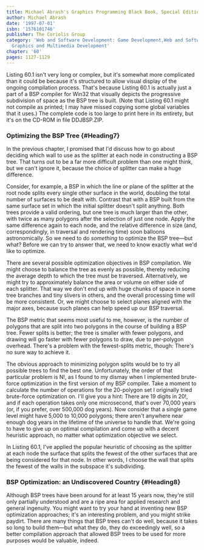 ```yaml
---
title: Michael Abrash's Graphics Programming Black Book, Special Edition
author: Michael Abrash
date: '1997-07-01'
isbn: '1576101746'
publisher: The Coriolis Group
category: 'Web and Software Development: Game Development,Web and Software Development:
  Graphics and Multimedia Development'
chapter: '60'
pages: 1127-1129
---
```


Listing 60.1 isn't very long or complex, but it's somewhat more
complicated than it could be because it's structured to allow visual
display of the ongoing compilation process. That's because Listing 60.1
is actually just a part of a BSP compiler for Win32 that visually
depicts the progressive subdivision of space as the BSP tree is built.
(Note that Listing 60.1 might not compile as printed; I may have missed
copying some global variables that it uses.) The complete code is too
large to print here in its entirety, but it's on the CD-ROM in file
DDJBSP.ZIP.

### Optimizing the BSP Tree {#Heading7}

In the previous chapter, I promised that I'd discuss how to go about
deciding which wall to use as the splitter at each node in constructing
a BSP tree. That turns out to be a far more difficult problem than one
might think, but we can't ignore it, because the choice of splitter can
make a huge difference.

Consider, for example, a BSP in which the line or plane of the splitter
at the root node splits every single other surface in the world,
doubling the total number of surfaces to be dealt with. Contrast that
with a BSP built from the same surface set in which the initial splitter
doesn't split anything. Both trees provide a valid ordering, but one
tree is much larger than the other, with twice as many polygons after
the selection of just one node. Apply the same difference again to each
node, and the relative difference in size (and, correspondingly, in
traversal and rendering time) soon balloons astronomically. So we need
to do *something* to optimize the BSP tree—but what? Before we can try
to answer that, we need to know exactly what we'd like to optimize.

There are several possible optimization objectives in BSP compilation.
We might choose to balance the tree as evenly as possible, thereby
reducing the average depth to which the tree must be traversed.
Alternatively, we might try to approximately balance the area or volume
on either side of each splitter. That way we don't end up with huge
chunks of space in some tree branches and tiny slivers in others, and
the overall processing time will be more consistent. Or, we might choose
to select planes aligned with the major axes, because such planes can
help speed up our BSP traversal.

The BSP metric that seems most useful to me, however, is the number of
polygons that are split into two polygons in the course of building a
BSP tree. Fewer splits is better; the tree is smaller with fewer
polygons, and drawing will go faster with fewer polygons to draw, due to
per-polygon overhead. There's a problem with the fewest-splits metric,
though: There's no sure way to achieve it.

The obvious approach to minimizing polygon splits would be to try all
possible trees to find the best one. Unfortunately, the order of that
particular problem is N!, as I found to my dismay when I implemented
brute-force optimization in the first version of my BSP compiler. Take a
moment to calculate the number of operations for the 20-polygon set I
originally tried brute-force optimization on. I'll give you a hint:
There are 19 digits in 20!, and if each operation takes only one
microsecond, that's over 70,000 years (or, if you prefer, over 500,000
dog years). Now consider that a single game level might have 5,000 to
10,000 polygons; there aren't anywhere near enough dog years in the
lifetime of the universe to handle that. We're going to have to give up
on optimal compilation and come up with a decent heuristic approach, no
matter what optimization objective we select.

In Listing 60.1, I've applied the popular heuristic of choosing as the
splitter at each node the surface that splits the fewest of the other
surfaces that are being considered for that node. In other words, I
choose the wall that splits the fewest of the walls in the subspace it's
subdividing.

### BSP Optimization: an Undiscovered Country {#Heading8}

Although BSP trees have been around for at least 15 years now, they're
still only partially understood and are a ripe area for applied research
and general ingenuity. You might want to try your hand at inventing new
BSP optimization approaches; it's an interesting problem, and you might
strike paydirt. There are many things that BSP trees can't do well,
because it takes so long to build them—but what they do, they do
exceedingly well, so a better compilation approach that allowed BSP
trees to be used for more purposes would be valuable, indeed.
